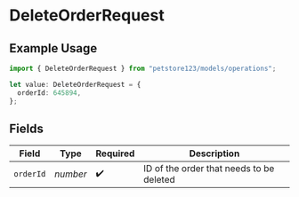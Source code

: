 # DeleteOrderRequest

## Example Usage

```typescript
import { DeleteOrderRequest } from "petstore123/models/operations";

let value: DeleteOrderRequest = {
  orderId: 645894,
};
```

## Fields

| Field                                    | Type                                     | Required                                 | Description                              |
| ---------------------------------------- | ---------------------------------------- | ---------------------------------------- | ---------------------------------------- |
| `orderId`                                | *number*                                 | :heavy_check_mark:                       | ID of the order that needs to be deleted |